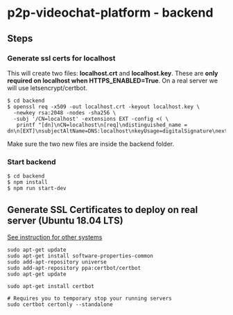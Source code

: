 # p2p-videochat-platform - backend


## Steps
### Generate ssl certs for localhost
This will create two files: **localhost.crt** and **localhost.key**. These are **only required on localhost when HTTPS_ENABLED=True**. On a real server we will use letsencrypt/certbot.
``` shell script
$ cd backend
$ openssl req -x509 -out localhost.crt -keyout localhost.key \
  -newkey rsa:2048 -nodes -sha256 \
  -subj '/CN=localhost' -extensions EXT -config <( \
   printf "[dn]\nCN=localhost\n[req]\ndistinguished_name = dn\n[EXT]\nsubjectAltName=DNS:localhost\nkeyUsage=digitalSignature\nextendedKeyUsage=serverAuth")
```
Make sure the two new files are inside the backend folder.

### Start backend
```
$ cd backend
$ npm install
$ npm run start-dev
```

## Generate SSL Certificates to deploy on real server (Ubuntu 18.04 LTS)
[See instruction for other systems](https://certbot.eff.org/instructions "Certbot")

```
sudo apt-get update
sudo apt-get install software-properties-common
sudo add-apt-repository universe
sudo add-apt-repository ppa:certbot/certbot
sudo apt-get update
```

```
sudo apt-get install certbot
```
```
# Requires you to temporary stop your running servers
sudo certbot certonly --standalone
```
